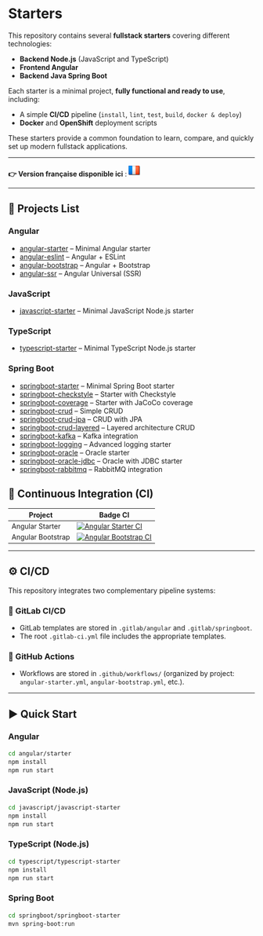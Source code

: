 # Starters

This repository contains several **fullstack starters** covering different technologies:  
- **Backend Node.js** (JavaScript and TypeScript)  
- **Frontend Angular**  
- **Backend Java Spring Boot**  

Each starter is a minimal project, **fully functional and ready to use**, including:  
- A simple **CI/CD** pipeline (`install`, `lint`, `test`, `build`, `docker & deploy`)  
- **Docker** and **OpenShift** deployment scripts  

These starters provide a common foundation to learn, compare, and quickly set up modern fullstack applications.

---

**👉 Version française disponible ici** : [![Français](./ui/version-fr.png)](./README-fr.md)

---

## 🔗 Projects List

### Angular
- [angular-starter](angular/angular-starter/README.md) – Minimal Angular starter  
- [angular-eslint](angular/angular-eslint/README.md) – Angular + ESLint  
- [angular-bootstrap](angular/angular-bootstrap/README.md) – Angular + Bootstrap  
- [angular-ssr](angular/angular-ssr/README.md) – Angular Universal (SSR)  

### JavaScript
- [javascript-starter](javascript/javascript-starter/README.md) – Minimal JavaScript Node.js starter  

### TypeScript
- [typescript-starter](javascript/typescript-starter/README.md) – Minimal TypeScript Node.js starter  

### Spring Boot
- [springboot-starter](springboot/springboot-starter/README.md) – Minimal Spring Boot starter  
- [springboot-checkstyle](springboot/springboot-checkstyle/README.md) – Starter with Checkstyle  
- [springboot-coverage](springboot/springboot-coverage/README.md) – Starter with JaCoCo coverage  
- [springboot-crud](springboot/springboot-crud/README.md) – Simple CRUD  
- [springboot-crud-jpa](springboot/springboot-crud-jpa/README.md) – CRUD with JPA  
- [springboot-crud-layered](springboot/springboot-crud-layered/README.md) – Layered architecture CRUD  
- [springboot-kafka](springboot/springboot-kafka/README.md) – Kafka integration  
- [springboot-logging](springboot/springboot-logging/README.md) – Advanced logging starter  
- [springboot-oracle](springboot/springboot-oracle/README.md) – Oracle starter  
- [springboot-oracle-jdbc](springboot/springboot-oracle-jdbc/README.md) – Oracle with JDBC starter  
- [springboot-rabbitmq](springboot/springboot-rabbitmq/README.md) – RabbitMQ integration  

## 🔧 Continuous Integration (CI)

| Project           | Badge CI |
|-------------------|----------|
| Angular Starter   | [![Angular Starter CI](https://github.com/ganatan/starters/actions/workflows/angular-starter.yml/badge.svg?branch=master)](https://github.com/ganatan/starters/actions/workflows/angular-starter.yml) |
| Angular Bootstrap | [![Angular Bootstrap CI](https://github.com/ganatan/starters/actions/workflows/angular-bootstrap.yml/badge.svg?branch=master)](https://github.com/ganatan/starters/actions/workflows/angular-bootstrap.yml) |

---

## ⚙️ CI/CD

This repository integrates two complementary pipeline systems:

### 🔹 GitLab CI/CD
- GitLab templates are stored in `.gitlab/angular` and `.gitlab/springboot`.  
- The root `.gitlab-ci.yml` file includes the appropriate templates.  

### 🔹 GitHub Actions
- Workflows are stored in `.github/workflows/` (organized by project: `angular-starter.yml`, `angular-bootstrap.yml`, etc.).  

---

## ▶️ Quick Start

### Angular

```bash
cd angular/starter
npm install
npm run start
```

### JavaScript (Node.js)

```bash
cd javascript/javascript-starter
npm install
npm run start
```
### TypeScript (Node.js)

```bash
cd typescript/typescript-starter
npm install
npm run start
```

### Spring Boot

```bash
cd springboot/springboot-starter
mvn spring-boot:run
```
